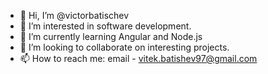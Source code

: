 - 👋 Hi, I’m @victorbatischev
- 👀 I’m interested in software development.
- 🌱 I’m currently learning Angular and Node.js
- 💞️ I’m looking to collaborate on interesting projects.
- 📫 How to reach me: email - vitek.batishev97@gmail.com

<!---
victorbatischev/victorbatischev is a ✨ special ✨ repository because its `README.md` (this file) appears on your GitHub profile.
You can click the Preview link to take a look at your changes.
--->
